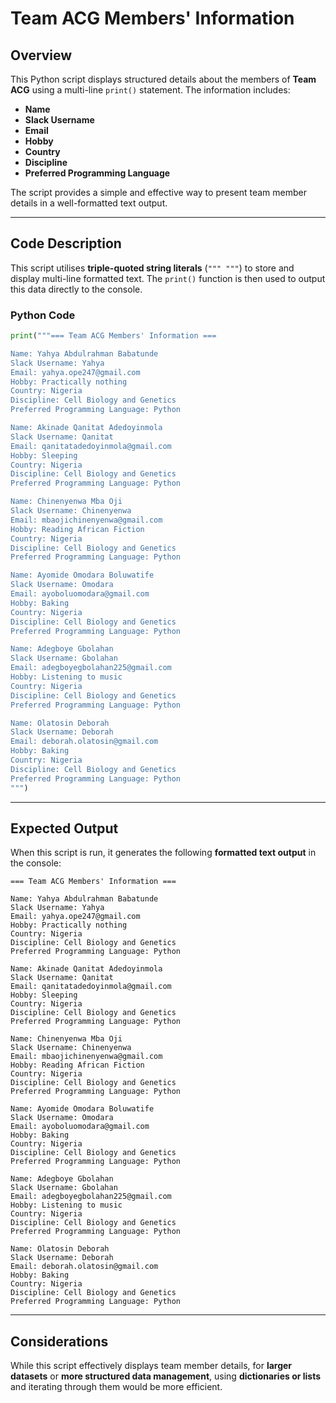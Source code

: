 # **Team ACG Members' Information**

## **Overview**  
This Python script displays structured details about the members of **Team ACG** using a multi-line `print()` statement. The information includes:  
- **Name**  
- **Slack Username**  
- **Email**  
- **Hobby**  
- **Country**  
- **Discipline**  
- **Preferred Programming Language**  

The script provides a simple and effective way to present team member details in a well-formatted text output.  

---

## **Code Description**  
This script utilises **triple-quoted string literals** (`""" """`) to store and display multi-line formatted text. The `print()` function is then used to output this data directly to the console.  

### **Python Code**  
```python
print("""=== Team ACG Members' Information ===

Name: Yahya Abdulrahman Babatunde
Slack Username: Yahya
Email: yahya.ope247@gmail.com
Hobby: Practically nothing
Country: Nigeria
Discipline: Cell Biology and Genetics
Preferred Programming Language: Python

Name: Akinade Qanitat Adedoyinmola
Slack Username: Qanitat
Email: qanitatadedoyinmola@gmail.com
Hobby: Sleeping
Country: Nigeria
Discipline: Cell Biology and Genetics
Preferred Programming Language: Python

Name: Chinenyenwa Mba Oji
Slack Username: Chinenyenwa
Email: mbaojichinenyenwa@gmail.com
Hobby: Reading African Fiction
Country: Nigeria
Discipline: Cell Biology and Genetics
Preferred Programming Language: Python

Name: Ayomide Omodara Boluwatife
Slack Username: Omodara
Email: ayoboluomodara@gmail.com
Hobby: Baking
Country: Nigeria
Discipline: Cell Biology and Genetics
Preferred Programming Language: Python

Name: Adegboye Gbolahan
Slack Username: Gbolahan
Email: adegboyegbolahan225@gmail.com
Hobby: Listening to music
Country: Nigeria
Discipline: Cell Biology and Genetics
Preferred Programming Language: Python

Name: Olatosin Deborah
Slack Username: Deborah
Email: deborah.olatosin@gmail.com
Hobby: Baking
Country: Nigeria
Discipline: Cell Biology and Genetics
Preferred Programming Language: Python
""")
```

---

## **Expected Output**  
When this script is run, it generates the following **formatted text output** in the console:  

```text
=== Team ACG Members' Information ===

Name: Yahya Abdulrahman Babatunde
Slack Username: Yahya
Email: yahya.ope247@gmail.com
Hobby: Practically nothing
Country: Nigeria
Discipline: Cell Biology and Genetics
Preferred Programming Language: Python

Name: Akinade Qanitat Adedoyinmola
Slack Username: Qanitat
Email: qanitatadedoyinmola@gmail.com
Hobby: Sleeping
Country: Nigeria
Discipline: Cell Biology and Genetics
Preferred Programming Language: Python

Name: Chinenyenwa Mba Oji
Slack Username: Chinenyenwa
Email: mbaojichinenyenwa@gmail.com
Hobby: Reading African Fiction
Country: Nigeria
Discipline: Cell Biology and Genetics
Preferred Programming Language: Python

Name: Ayomide Omodara Boluwatife
Slack Username: Omodara
Email: ayoboluomodara@gmail.com
Hobby: Baking
Country: Nigeria
Discipline: Cell Biology and Genetics
Preferred Programming Language: Python

Name: Adegboye Gbolahan
Slack Username: Gbolahan
Email: adegboyegbolahan225@gmail.com
Hobby: Listening to music
Country: Nigeria
Discipline: Cell Biology and Genetics
Preferred Programming Language: Python

Name: Olatosin Deborah
Slack Username: Deborah
Email: deborah.olatosin@gmail.com
Hobby: Baking
Country: Nigeria
Discipline: Cell Biology and Genetics
Preferred Programming Language: Python
```

---

## **Considerations**  
While this script effectively displays team member details, for **larger datasets** or **more structured data management**, using **dictionaries or lists** and iterating through them would be more efficient. 
